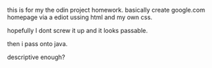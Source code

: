 this is for my the odin project homework.
basically create google.com homepage via a ediot ussing html and my own css.

hopefully I dont screw it up and it looks passable.

then i pass onto java.

descriptive enough?

